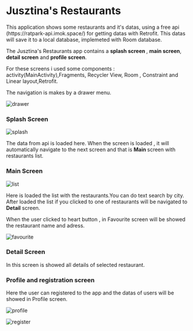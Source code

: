 # Jusztina's Restaurants

<p> This application shows some restaurants and it's datas, using a free api (https://ratpark-api.imok.space/) for getting datas with Retrofit. This datas will save it to a local database, implemeted with Room database. </p>


<p>The Jusztina's Restaurants app contains a <b>splash screen </b>, <b>main screen</b>, <b>detail screen</b> and <b> profile screen</b>. </p>

<p> For these screens i used some components : activity(MainActivity),Fragments, Recycler View, Room , Constraint and Linear layout,Retrofit. </p>

<p> The navigation is makes by a drawer menu.</p>

![drawer](https://user-images.githubusercontent.com/72908949/107151654-5cd85d00-696c-11eb-9f9e-9d48fa463ee0.jpg)

### Splash Screen

![splash](https://user-images.githubusercontent.com/72908949/107151460-5c8b9200-696b-11eb-8fa4-e379577b42ae.png)

<p> The data from api is loaded here. When the screen is loaded , it will automatically navigate to the next screen and that is <b>Main </b>screen with restaurants list. </p>


### Main Screen
![list](https://user-images.githubusercontent.com/72908949/107151661-682b8880-696c-11eb-8c80-8c7626ed5c60.jpg)

<p> Here is loaded the list with the restaurants.You can do text search by city. After loaded the list if you clicked to one of restaurants will be navigated to <b>Detail</b> screen. </p>

<p> When the user clicked to heart button , in Favourite screen will be showed the restaurant name and adress. </p>

![favourite](https://user-images.githubusercontent.com/72908949/107151492-83e25f00-696b-11eb-8628-6fff2edaf46f.jpg)

### Detail Screen

<p> In this screen is showed all details of selected restaurant.  </p>


### Profile and registration screen 
<p> Here the user can registered to the app and the datas of users will be showed in Profile screen. </p>

![profile](https://user-images.githubusercontent.com/72908949/107151507-96f52f00-696b-11eb-9637-65d114f6b90a.jpg)

![register](https://user-images.githubusercontent.com/72908949/107151477-7331e900-696b-11eb-994e-ec531bae704b.jpg)



